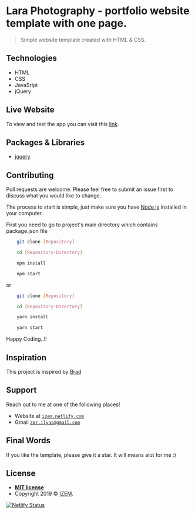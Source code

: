 # Lara Photography - portfolio website template with one page.

> Simple website template created with HTML & CSS.

## Technologies

* HTML
* CSS
* JavaSript
* jQuery

## Live Website

To view and test the app you can visit this [link](https://laraphotography.netlify.com).

## Packages & Libraries

* [jquery](https://jquery.com/)

## Contributing

Pull requests are welcome. Please feel free to submit an issue first to discuss what you would like to change.

The process to start is simple, just make sure you have [Node js](https://nodejs.org/en/) installed in your computer. 

First you need to go to project's main directory which contains package.json file

```bash
    git clone [Repository]

    cd [Repository-Directory]

    npm install

    npm start
```
or
```bash
    git clone [Repository]

    cd [Repository-Directory]

    yarn install

    yarn start
```
Happy Coding..!!

## Inspiration

This project is inspired by [Brad](https://www.youtube.com/user/TechGuyWeb)

## Support

Reach out to me at one of the following places!

- Website at <a href="https://izem.netlify.com" target="_blank">`izem.netlify.com`</a>
- Gmail <a href="mailto:zmr.ilyas@gmail.com" target="_blank">`zmr.ilyas@gmail.com`</a>



## Final Words

If you like the template, please give it a star. It will means alot for me :)

## License

- **[MIT license](http://opensource.org/licenses/mit-license.php)**
- Copyright 2019 © <a href="https://izem.netlify.com" target="_blank">IZEM</a>.

[![Netlify Status](https://api.netlify.com/api/v1/badges/bfe49c54-d252-4d1e-8e14-e06ca1406e75/deploy-status)](https://app.netlify.com/sites/laraphotography/deploys)
